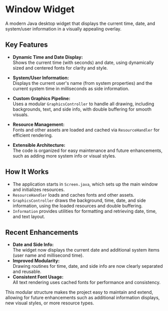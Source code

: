 # Window Widget

A modern Java desktop widget that displays the current time, date, and system/user information in a visually appealing overlay.

## Key Features

- **Dynamic Time and Date Display:**  
  Shows the current time (with seconds) and date, using dynamically sized and centered fonts for clarity and style.

- **System/User Information:**  
  Displays the current user's name (from system properties) and the current system time in milliseconds as side information.

- **Custom Graphics Pipeline:**  
  Uses a modular `GraphicsController` to handle all drawing, including backgrounds, text, and side info, with double buffering for smooth visuals.

- **Resource Management:**  
  Fonts and other assets are loaded and cached via `ResourceHandler` for efficient rendering.

- **Extensible Architecture:**  
  The code is organized for easy maintenance and future enhancements, such as adding more system info or visual styles.

## How It Works

- The application starts in `Screen.java`, which sets up the main window and initializes resources.
- `ResourceHandler` loads and caches fonts and other assets.
- `GraphicsController` draws the background, time, date, and side information, using the loaded resources and double buffering.
- `Information` provides utilities for formatting and retrieving date, time, and text layout.

## Recent Enhancements

- **Date and Side Info:**  
  The widget now displays the current date and additional system items (user name and millisecond time).
- **Improved Modularity:**  
  Drawing routines for time, date, and side info are now clearly separated and reusable.
- **Consistent Font Usage:**  
  All text rendering uses cached fonts for performance and consistency.

This modular structure makes the project easy to maintain and extend, allowing for future enhancements such as additional information displays, new visual styles, or more resource types.
